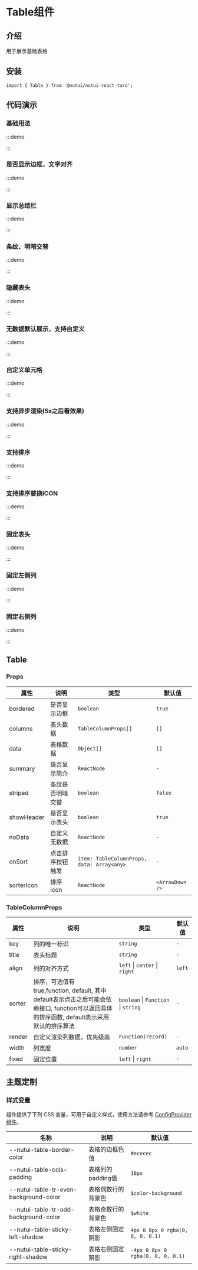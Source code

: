 # Table组件

## 介绍

用于展示基础表格

## 安装

```tsx
import { Table } from '@nutui/nutui-react-taro';
```

## 代码演示

### 基础用法

:::demo

<CodeBlock src='taro/demo1.tsx'></CodeBlock>

:::

### 是否显示边框，文字对齐

:::demo

<CodeBlock src='taro/demo2.tsx'></CodeBlock>

:::

### 显示总结栏

:::demo

<CodeBlock src='taro/demo3.tsx'></CodeBlock>

:::

### 条纹、明暗交替

:::demo

<CodeBlock src='taro/demo4.tsx'></CodeBlock>

:::

### 隐藏表头

:::demo

<CodeBlock src='taro/demo5.tsx'></CodeBlock>

:::

### 无数据默认展示，支持自定义

:::demo

<CodeBlock src='taro/demo6.tsx'></CodeBlock>

:::

### 自定义单元格

:::demo

<CodeBlock src='taro/demo7.tsx'></CodeBlock>

:::

### 支持异步渲染(5s之后看效果)

:::demo

<CodeBlock src='taro/demo8.tsx'></CodeBlock>

:::

### 支持排序

:::demo

<CodeBlock src='taro/demo9.tsx'></CodeBlock>

:::

### 支持排序替换ICON

:::demo

<CodeBlock src='taro/demo10.tsx'></CodeBlock>

:::

### 固定表头

:::demo

<CodeBlock src='taro/demo11.tsx'></CodeBlock>

:::

### 固定左侧列

:::demo

<CodeBlock src='taro/demo12.tsx'></CodeBlock>

:::

### 固定右侧列

:::demo

<CodeBlock src='taro/demo13.tsx'></CodeBlock>

:::

## Table

### Props

| 属性 | 说明 | 类型 | 默认值 |
| --- | --- | --- | --- |
| bordered | 是否显示边框 | `boolean` | `true` |
| columns | 表头数据 | `TableColumnProps[]` | `[]` |
| data | 表格数据 | `Object[]` | `[]` |
| summary | 是否显示简介 | `ReactNode` | `-` |
| striped | 条纹是否明暗交替 | `boolean` | `false` |
| showHeader | 是否显示表头 | `boolean` | `true` |
| noData | 自定义无数据 | `ReactNode` | `-` |
| onSort | 点击排序按钮触发 | `item: TableColumnProps, data: Array<any>` | `-` |
| sorterIcon | 排序 icon | `ReactNode` | `<ArrowDown />` |

### TableColumnProps

| 属性 | 说明 | 类型 | 默认值 |
| --- | --- | --- | --- |
| key | 列的唯一标识 | `string` | `-` |
| title | 表头标题 | `string` | `-` |
| align | 列的对齐方式 | `left` \| `center` \| `right`  | `left` |
| sorter | 排序，可选值有 true,function, default, 其中 default表示点击之后可能会依赖接口, function可以返回具体的排序函数, default表示采用默认的排序算法 | `boolean` \| `Function` \| `string` | `-` |
| render | 自定义渲染列数据，优先级高 | `Function(record)` | `-` |
| width | 列宽度 | `number` | `auto` |
| fixed | 固定位置 | `left` \| `right`  | `-` |

## 主题定制

### 样式变量

组件提供了下列 CSS 变量，可用于自定义样式，使用方法请参考 [ConfigProvider 组件](#/zh-CN/component/configprovider)。

| 名称 | 说明 | 默认值 |
| --- | --- | --- |
| \--nutui-table-border-color | 表格的边框色值 | `#ececec` |
| \--nutui-table-cols-padding | 表格列的padding值 | `10px` |
| \--nutui-table-tr-even-background-color | 表格偶数行的背景色 | `$color-background` |
| \--nutui-table-tr-odd-background-color | 表格奇数行的背景色 | `$white` |
| \--nutui-table-sticky-left-shadow | 表格左侧固定阴影 | `4px 0 8px 0 rgba(0, 0, 0, 0.1)` |
| \--nutui-table-sticky-right-shadow | 表格右侧固定阴影 | `-4px 0 8px 0 rgba(0, 0, 0, 0.1)` |